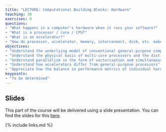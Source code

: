 ```yaml
---
title: "LECTURE: Computational Building Blocks: Hardware"
teaching: 30
exercises: 0
questions:
- "What happens in a computer's hardware when it runs your software?" 
- "What is a processor / core / CPU?"
- "What is an accelerator?"
- "How do processor, accelerator, memory, interconnect, disk, etc. make a parallel computer fast or slow?"
objectives:
- "Understand the underlying model of conventional general-purpose computing including the roles of processor, memory (incl. cache), and disk"
- "Understand the physical basis of multi-core processors and the distinction between processor, core, and CPU"
- "Understand parallelism in the form of vectorisation and simultaneous multithreading (SMT)"
- "Understand how accelerators differ from general-purpose processors"
- "Appreciate how the balance in performance metrics of individual hardware components can impact overall performance"
keypoints:
- "To be determined"
---
```


## Slides

This part of the course will be delivered using a slide presentation. You can
find the slides for this 
[here](https://github.com/bioexcel/intro-hpc-life-scientists-permed-bioexcel/blob/gh-pages/slides/15-building-blocks-hardware.pdf).

{% include links.md %}


